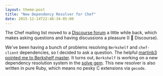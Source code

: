 ```yaml
---
layout: theme:post
title: "New Dependency Resolver for Chef"
date: 2015-12-14T22:48:34-05:00
---
```


The Chef mailing list moved to a [Discourse forum] a little while back, which
makes asking questions and having discussions a pleasure (I 💜  Discourse).

We've been having a bunch of problems resolving `Berkshelf` and `chef-client`
dependencies, so I decided to ask a question. The helpful [martinb3 pointed me
to Berkshelf master]. It turns out, `Berkshelf` is working on a new dependency
resolution system in the [solve gem]. This new resolver is also written in pure
Ruby, which means no pesky C extensions via `gecode`.


[Discourse forum]: https://discourse.chef.io
[martinb3 pointed me to Berkshelf master]: https://discourse.chef.io/t/strategies-for-debugging-with-dependency-resolution-issues/7366/4
[solve gem]: https://github.com/berkshelf/solve
